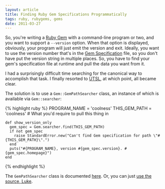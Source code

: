 ```yaml
---
layout: article
title: Finding Ruby Gem Specifications Programmatically
tags: ruby, rubygems, gems
date: 2011-03-27
---
```


So, you're writing a [Ruby Gem][] with a command-line program or two, and
you want to support a `--version` option. When that option is displayed,
obviously, your program will just emit the version and exit. Ideally, you
want to use the version number that's in the [Gem Specification][] file, so
you don't have put the version string in multiple places. So, you have to
find your gem's specification file at runtime and pull the data you want
from it.

I had a surprisingly difficult time searching for the canonical way to
accomplish that task. I finally resorted to [UTSL][], at which point, all
became clear.

The solution is to use a `Gem::GemPathSearcher` class, an instance of which
is available via `Gem::searcher`:

{% highlight ruby %}
    PROGRAM_NAME = 'coolness'
    THIS_GEM_PATH = 'coolness' # What you'd require to pull this thing in

    def show_version_only
      gem_spec = Gem.searcher.find(THIS_GEM_PATH)
      if not gem_spec
        raise StandardError.new("Can't find Gem specification for path \"#{THIS_GEM_PATH}\".")
      end
      puts("#{PROGRAM_NAME}, version #{gem_spec.version}. #{gem_spec.homepage}")
    end
{% endhighlight %}

The `GemPathSearcher` class is documented
[here](http://rubygems.rubyforge.org/rubygems-update/Gem/GemPathSearcher.html).
Or, you can just [use the source, Luke](https://github.com/rubygems/rubygems/blob/master/lib/rubygems/gem_path_searcher.rb).

[Ruby Gem]: https://rubygems.org/
[Gem Specification]: http://docs.rubygems.org/read/chapter/20
[UTSL]: http://www.catb.org/jargon/html/U/UTSL.html
